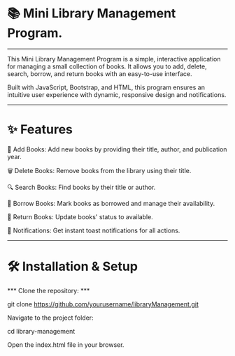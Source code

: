 # 📚 Mini Library Management Program.

---

This Mini Library Management Program is a simple, interactive application for managing a small collection of books. It allows you to add, delete, search, borrow, and return books with an easy-to-use interface.

Built with JavaScript, Bootstrap, and HTML, this program ensures an intuitive user experience with dynamic, responsive design and notifications.

---

# ✨ Features

📖 Add Books: Add new books by providing their title, author, and publication year.

🗑️ Delete Books: Remove books from the library using their title.

🔍 Search Books: Find books by their title or author.

📕 Borrow Books: Mark books as borrowed and manage their availability.

📗 Return Books: Update books' status to available.

🔔 Notifications: Get instant toast notifications for all actions.

---


# 🛠️ Installation & Setup

*** Clone the repository: ***

git clone https://github.com/yourusername/libraryManagement.git

Navigate to the project folder:

cd library-management

Open the index.html file in your browser.

